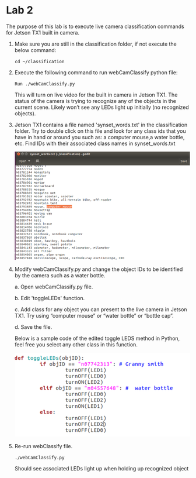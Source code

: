 # Lab 2
The purpose of this lab is to execute live camera classification commands for Jetson TX1 built in camera.


1. Make sure you are still in the classification folder, if not execute the below command:

    ```
    cd ~/classification
    ```

2. Execute the following command to run webCamClassify python file:

    ```
    Run ./webCamClassify.py
    ```
    
    This will turn on live video for the built in camera in Jetson TX1. The status of the camera is trying to recognize any of the objects in the
    current scene. Likely won’t see any LEDs light up initially (no recognized objects).

3. Jetson TX1 contains a file named 'synset_words.txt' in the classification folder. Try to double click on this file and look for any class ids that you have in hand or around you such as: a computer mouse,a water bottle, etc. Find IDs with their associated class names in synset_words.txt

    ![words file](/tx1_labs/images/words_classes.png)

4. Modify webCamClassify.py and change the object IDs to be identified by the camera such as a water bottle.

    a. Open webCamClassify.py file.

    b. Edit 'toggleLEDs' function.

    c. Add class for any object you can present to the live camera in Jetson TX1. Try using “computer mouse” or “water bottle” or “bottle cap”.

    d. Save the file.


    Below is a sample code of the edited toggle LEDS method in Python, feel free you select any other class in this function.
    
    ![Toggle LEDs function](/tx1_labs/images/toggleLEDs.png)

5. Re-run webClassify file.

    ```
    ./webCamClassify.py
    ```

    Should see associated LEDs light up when holding up recognized object

